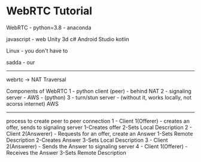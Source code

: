 # WebRTC Tutorial

WebRTC - python=3.8 - anaconda

javascript - web
Unity 3d c#
Android Studio kotlin

Linux - you don't have to


sadda - our

----------------------------------------------
webrtc -> NAT Traversal

Components of WebRTC
1 - python client (peer) - behind NAT
2 - signaling server - AWS - (python)
3 - turn/stun server - (without it, works locally, not acorss internet) AWS

------------------------------------
process to create peer to peer connection
1 - Client 1(Offerer) - creates an offer, sends to signaling server
	1-Creates offer
	2-Sets Local Description
2 - Client 2(Answerer) - Requests for an offer, create an Answer
	1-Sets Remote Description
	2-Creates Answer
	3-Sets Local Description
3 - Client 2(Answerer) - Sends the Answer to signaling server
4 - Client 1(Offerer) - Receives the Answer
	3-Sets Remote Description





